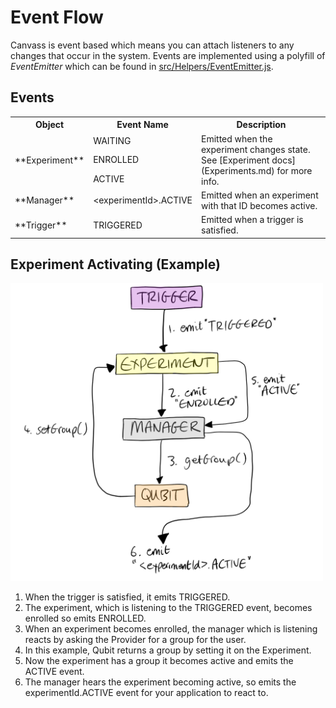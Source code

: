 # Event Flow
Canvass is event based which means you can attach listeners to any changes that occur in the system. Events are implemented using a polyfill of *EventEmitter* which can be found in [src/Helpers/EventEmitter.js](../src/Helpers/EventEmitter.js).

## Events

<table>
  <tr>
    <th>Object</th>
    <th>Event Name</th>
    <th>Description</th>
  </tr>

  <tr>
    <td rowspan="3">**Experiment**</td>
    <td>WAITING</td>
    <td rowspan="3">Emitted when the experiment changes state. See [Experiment docs](Experiments.md) for more info.</td>
  </tr>
  <tr>
    <td>ENROLLED</td>
  </tr>
  <tr>
    <td>ACTIVE</td>
  </tr>

  <tr>
    <td>**Manager**</td>
    <td>&lt;experimentId&gt;.ACTIVE</td>
    <td>Emitted when an experiment with that ID becomes active.</td>
  </tr>

  <tr>
    <td>**Trigger**</td>
    <td>TRIGGERED</td>
    <td>Emitted when a trigger is satisfied.</td>
  </tr>

</table>

## Experiment Activating (Example)
<img src="images/eventflowexample.png" width="500">


1. When the trigger is satisfied, it emits TRIGGERED.
2. The experiment, which is listening to the TRIGGERED event, becomes enrolled so emits ENROLLED.
3. When an experiment becomes enrolled, the manager which is listening reacts by asking the Provider for a group for the user.
4. In this example, Qubit returns a group by setting it on the Experiment.
5. Now the experiment has a group it becomes active and emits the ACTIVE event.
6. The manager hears the experiment becoming active, so emits the experimentId.ACTIVE event for your application to react to.
